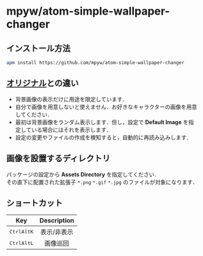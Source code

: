 # mpyw/atom-simple-wallpaper-changer

## インストール方法

```bash
apm install https://github.com/mpyw/atom-simple-wallpaper-changer
```

## [オリジナル](https://github.com/hurumeki/atom-pronama-chan)との違い

- 背景画像の表示だけに用途を限定しています．
- 自分で画像を用意しないと使えません．お好きなキャラクターの画像を用意してください．
- 最初は背景画像をランダム表示します．但し，設定で **Default Image** を指定している場合にはそれを表示します．
- 設定の変更やファイルの作成を検知すると，自動的に再読み込みします．

## 画像を設置するディレクトリ

パッケージの設定から **Assets Directory** を指定してください．  
その直下に配置された拡張子 `*.png` `*.gif` `*.jpg` のファイルが対象になります．

## ショートカット

|Key|Description|
|:-:|:-:|
|<kbd>Ctrl</kbd><kbd>Alt</kbd><kbd>K</kbd>|表示/非表示|
|<kbd>Ctrl</kbd><kbd>Alt</kbd><kbd>L</kbd>|画像巡回|